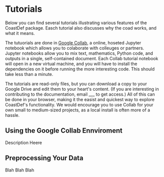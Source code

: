 # Tutorials

Below you can find several tutorials illustrating various features of the CoastDef package. Easch tutorial also discusses why the coad works, and what it means.

The tutuorials are done in [Google Collab](https://colab.research.google.com/notebooks/welcome.ipynb), a online, hoseted Jupyter notebook which allows you to colaborate with colleuges or partners. Jupyter notebooks allow you to mix text, mathematics, Python code, and outputs in a single, self-contained document. Each Collab tutorial notebook will open in a new virtual machine, and you will have to install the dependencies on it before running the more interesting code. This should take less than a minute.

The tutorials are read-only files, but you can download a copy to your Google Drive and edit them to your heart's content. (If you are interesting in contributing to the documentation, email ___ to get access.) All of this can be done in your browser, making it the easist and quickest way to explore CoastDef's functionality. We would encourage you to use Collab for your own small to medium-sized projects, as a local install is often more of a hassle.

## Using the Google Collab Ennviroment

Description Heere

## Preprocessing Your Data

Blah Blah Blah
